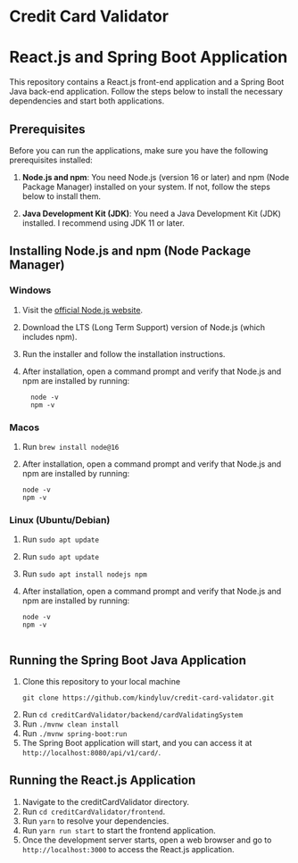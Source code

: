 # Credit Card Validator

# React.js and Spring Boot Application

This repository contains a React.js front-end application and a Spring Boot Java back-end application. Follow the steps below to install the necessary dependencies and start both applications.

## Prerequisites

Before you can run the applications, make sure you have the following prerequisites installed:

1. **Node.js and npm**: You need Node.js (version 16 or later) and npm (Node Package Manager) installed on your system. If not, follow the steps below to install them.

2. **Java Development Kit (JDK)**: You need a Java Development Kit (JDK) installed. I recommend using JDK 11 or later.

## Installing Node.js and npm (Node Package Manager)

### Windows

1. Visit the [official Node.js website](https://nodejs.org/).

2. Download the LTS (Long Term Support) version of Node.js (which includes npm).

3. Run the installer and follow the installation instructions.

4. After installation, open a command prompt and verify that Node.js and npm are installed by running:

   ```shell
     node -v 
     npm -v

### Macos

1. Run `brew install node@16`
2. After installation, open a command prompt and verify that Node.js and npm are installed by running:

   ```shell
   node -v
   npm -v

### Linux (Ubuntu/Debian)

1. Run `sudo apt update`
2. Run `sudo apt update`
3. Run `sudo apt install nodejs npm`
4. After installation, open a command prompt and verify that Node.js and npm are installed by running:

   ```shell
   node -v
   npm -v


## Running the Spring Boot Java Application

1. Clone this repository to your local machine
   ```shell
   git clone https://github.com/kindyluv/credit-card-validator.git

2. Run `cd creditCardValidator/backend/cardValidatingSystem`
3. Run `./mvnw clean install`
4. Run `./mvnw spring-boot:run`
5. The Spring Boot application will start, and you can access it at `http://localhost:8080/api/v1/card/`.

   
## Running the React.js Application

1. Navigate to the creditCardValidator directory.
2. Run `cd creditCardValidator/frontend`.
3. Run `yarn` to resolve your dependencies.
4. Run `yarn run start` to start the frontend application.
5. Once the development server starts, open a web browser and go to `http://localhost:3000` to access the React.js application.






